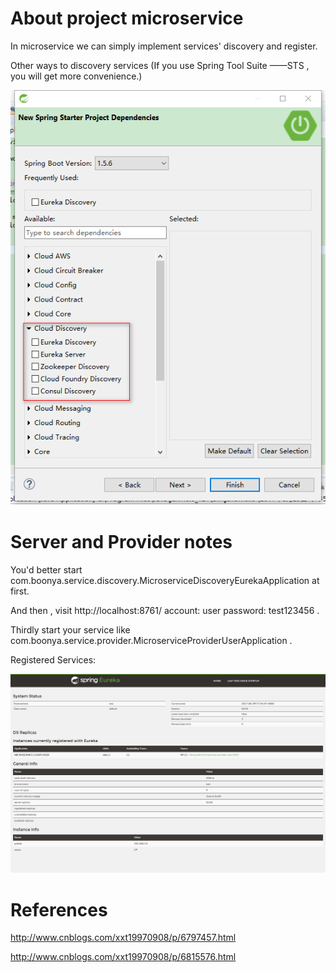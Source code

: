 # About project microservice

In microservice we can simply implement services' discovery and register.

Other ways to discovery services (If you use Spring Tool Suite ——STS , you will get more convenience.) 

![other discovery ways](https://github.com/APIGatewayOfSunflowers/microservice/raw/master/microservice-discovery-eureka/images/discoveries.png)

# Server and Provider notes

You'd better start com.boonya.service.discovery.MicroserviceDiscoveryEurekaApplication at first.

And then , visit http://localhost:8761/  account: user     password: test123456 .

Thirdly start your service like com.boonya.service.provider.MicroserviceProviderUserApplication .

Registered Services:

![other discovery ways](https://github.com/APIGatewayOfSunflowers/microservice/raw/master/microservice-discovery-eureka/images/services.png)

# References

http://www.cnblogs.com/xxt19970908/p/6797457.html

http://www.cnblogs.com/xxt19970908/p/6815576.html


